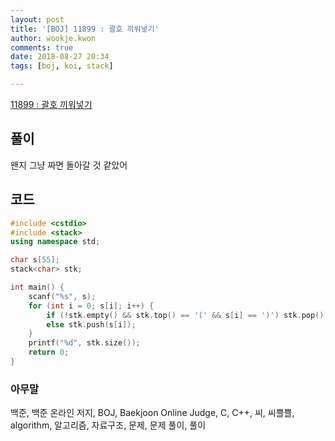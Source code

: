 ```yaml
---
layout: post
title: '[BOJ] 11899 : 괄호 끼워넣기'
author: wookje.kwon
comments: true
date: 2018-08-27 20:34
tags: [boj, koi, stack]

---
```


[11899 : 괄호 끼워넣기](https://www.acmicpc.net/problem/11899)  

## 풀이

왠지 그냥 짜면 돌아갈 것 같았어

## 코드

```cpp
#include <cstdio>
#include <stack>
using namespace std;

char s[55];
stack<char> stk;

int main() {
    scanf("%s", s);
    for (int i = 0; s[i]; i++) {
        if (!stk.empty() && stk.top() == '(' && s[i] == ')') stk.pop();
        else stk.push(s[i]);
    }
    printf("%d", stk.size());
    return 0;
}
```

### 아무말  
백준, 백준 온라인 저지, BOJ, Baekjoon Online Judge, C, C++, 씨, 씨쁠쁠, algorithm, 알고리즘, 자료구조, 문제, 문제 풀이, 풀이
